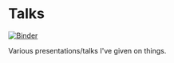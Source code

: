 # Talks
[![Binder](https://mybinder.org/badge_logo.svg)](https://binder.pangeo.io/v2/gh/andersy005/talks/binder-config?urlpath=git-pull?repo=https://github.com/andersy005/talks%26amp%3Bbranch=gh-pages%26amp%3Burlpath=lab/tree/notebooks/%3Fautodecode)

Various presentations/talks I've given on things.
